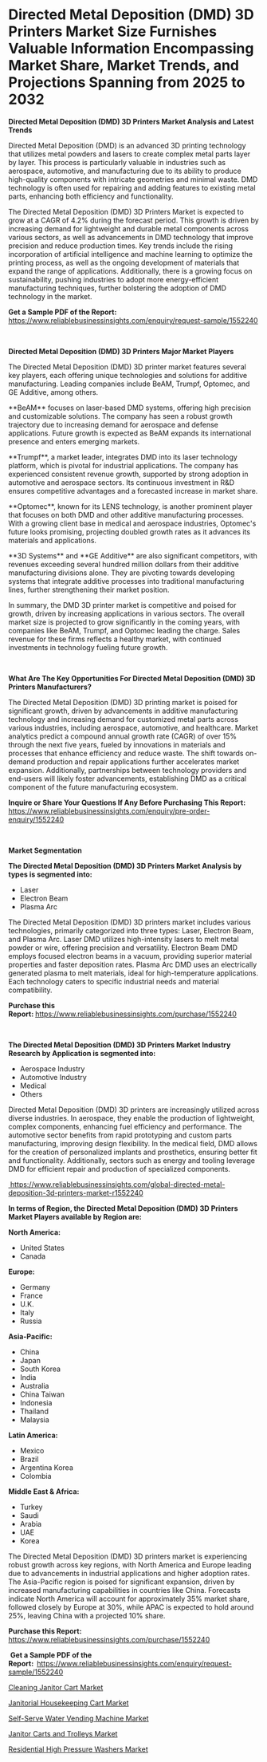 <p><h1>Directed Metal Deposition (DMD) 3D Printers Market Size Furnishes Valuable Information Encompassing Market Share, Market Trends, and Projections Spanning from 2025 to 2032</h1></p><p><strong>Directed Metal Deposition (DMD) 3D Printers Market Analysis and Latest Trends</strong></p>
<p><p>Directed Metal Deposition (DMD) is an advanced 3D printing technology that utilizes metal powders and lasers to create complex metal parts layer by layer. This process is particularly valuable in industries such as aerospace, automotive, and manufacturing due to its ability to produce high-quality components with intricate geometries and minimal waste. DMD technology is often used for repairing and adding features to existing metal parts, enhancing both efficiency and functionality.</p><p>The Directed Metal Deposition (DMD) 3D Printers Market is expected to grow at a CAGR of 4.2% during the forecast period. This growth is driven by increasing demand for lightweight and durable metal components across various sectors, as well as advancements in DMD technology that improve precision and reduce production times. Key trends include the rising incorporation of artificial intelligence and machine learning to optimize the printing process, as well as the ongoing development of materials that expand the range of applications. Additionally, there is a growing focus on sustainability, pushing industries to adopt more energy-efficient manufacturing techniques, further bolstering the adoption of DMD technology in the market.</p></p>
<p><strong>Get a Sample PDF of the Report:&nbsp;</strong> <a href="https://www.reliablebusinessinsights.com/enquiry/request-sample/1552240?utm_campaign=1091&utm_medium=2&utm_source=Github&utm_content=ia&utm_term=27022025&utm_id=directed-metal-deposition-dmd-3d-printers">https://www.reliablebusinessinsights.com/enquiry/request-sample/1552240</a></p>
<p>&nbsp;</p>
<p><strong>Directed Metal Deposition (DMD) 3D Printers Major Market Players</strong></p>
<p><p>The Directed Metal Deposition (DMD) 3D printer market features several key players, each offering unique technologies and solutions for additive manufacturing. Leading companies include BeAM, Trumpf, Optomec, and GE Additive, among others.</p><p>**BeAM** focuses on laser-based DMD systems, offering high precision and customizable solutions. The company has seen a robust growth trajectory due to increasing demand for aerospace and defense applications. Future growth is expected as BeAM expands its international presence and enters emerging markets.</p><p>**Trumpf**, a market leader, integrates DMD into its laser technology platform, which is pivotal for industrial applications. The company has experienced consistent revenue growth, supported by strong adoption in automotive and aerospace sectors. Its continuous investment in R&D ensures competitive advantages and a forecasted increase in market share.</p><p>**Optomec**, known for its LENS technology, is another prominent player that focuses on both DMD and other additive manufacturing processes. With a growing client base in medical and aerospace industries, Optomec's future looks promising, projecting doubled growth rates as it advances its materials and applications.</p><p>**3D Systems** and **GE Additive** are also significant competitors, with revenues exceeding several hundred million dollars from their additive manufacturing divisions alone. They are pivoting towards developing systems that integrate additive processes into traditional manufacturing lines, further strengthening their market position.</p><p>In summary, the DMD 3D printer market is competitive and poised for growth, driven by increasing applications in various sectors. The overall market size is projected to grow significantly in the coming years, with companies like BeAM, Trumpf, and Optomec leading the charge. Sales revenue for these firms reflects a healthy market, with continued investments in technology fueling future growth.</p></p>
<p>&nbsp;</p>
<p><strong>What Are The Key Opportunities For Directed Metal Deposition (DMD) 3D Printers Manufacturers?</strong></p>
<p><p>The Directed Metal Deposition (DMD) 3D printing market is poised for significant growth, driven by advancements in additive manufacturing technology and increasing demand for customized metal parts across various industries, including aerospace, automotive, and healthcare. Market analytics predict a compound annual growth rate (CAGR) of over 15% through the next five years, fueled by innovations in materials and processes that enhance efficiency and reduce waste. The shift towards on-demand production and repair applications further accelerates market expansion. Additionally, partnerships between technology providers and end-users will likely foster advancements, establishing DMD as a critical component of the future manufacturing ecosystem.</p></p>
<p><strong>Inquire or Share Your Questions If Any Before Purchasing This Report:</strong> <a href="https://www.reliablebusinessinsights.com/enquiry/pre-order-enquiry/1552240?utm_campaign=1091&utm_medium=2&utm_source=Github&utm_content=ia&utm_term=27022025&utm_id=directed-metal-deposition-dmd-3d-printers">https://www.reliablebusinessinsights.com/enquiry/pre-order-enquiry/1552240</a></p>
<p>&nbsp;</p>
<p><strong>Market Segmentation</strong></p>
<p><strong>The Directed Metal Deposition (DMD) 3D Printers Market Analysis by types is segmented into:</strong></p>
<p><ul><li>Laser</li><li>Electron Beam</li><li>Plasma Arc</li></ul></p>
<p><p>The Directed Metal Deposition (DMD) 3D printers market includes various technologies, primarily categorized into three types: Laser, Electron Beam, and Plasma Arc. Laser DMD utilizes high-intensity lasers to melt metal powder or wire, offering precision and versatility. Electron Beam DMD employs focused electron beams in a vacuum, providing superior material properties and faster deposition rates. Plasma Arc DMD uses an electrically generated plasma to melt materials, ideal for high-temperature applications. Each technology caters to specific industrial needs and material compatibility.</p></p>
<p><strong>Purchase this Report:&nbsp;</strong><a href="https://www.reliablebusinessinsights.com/purchase/1552240?utm_campaign=1091&utm_medium=2&utm_source=Github&utm_content=ia&utm_term=27022025&utm_id=directed-metal-deposition-dmd-3d-printers">https://www.reliablebusinessinsights.com/purchase/1552240</a></p>
<p>&nbsp;</p>
<p><strong>The Directed Metal Deposition (DMD) 3D Printers Market Industry Research by Application is segmented into:</strong></p>
<p><ul><li>Aerospace Industry</li><li>Automotive Industry</li><li>Medical</li><li>Others</li></ul></p>
<p><p>Directed Metal Deposition (DMD) 3D printers are increasingly utilized across diverse industries. In aerospace, they enable the production of lightweight, complex components, enhancing fuel efficiency and performance. The automotive sector benefits from rapid prototyping and custom parts manufacturing, improving design flexibility. In the medical field, DMD allows for the creation of personalized implants and prosthetics, ensuring better fit and functionality. Additionally, sectors such as energy and tooling leverage DMD for efficient repair and production of specialized components.</p></p>
<p><a href="https://www.reliablebusinessinsights.com/global-directed-metal-deposition-3d-printers-market-r1552240?utm_campaign=1091&utm_medium=2&utm_source=Github&utm_content=ia&utm_term=27022025&utm_id=directed-metal-deposition-dmd-3d-printers">&nbsp;https://www.reliablebusinessinsights.com/global-directed-metal-deposition-3d-printers-market-r1552240</a></p>
<p><strong>In terms of Region, the Directed Metal Deposition (DMD) 3D Printers Market Players available by Region are:</strong></p>
<p>
    <p> <strong> North America: </strong>
        <ul>
            <li>United States</li>
            <li>Canada</li>
        </ul>
        </p> 
    <p> <strong> Europe: </strong>
        <ul>
            <li>Germany</li>
            <li>France</li>
            <li>U.K.</li>
            <li>Italy</li>
            <li>Russia</li>
        </ul>
        </p> 
    <p> <strong> Asia-Pacific: </strong>
        <ul>
            <li>China</li>
            <li>Japan</li>
            <li>South Korea</li>
            <li>India</li>
            <li>Australia</li>
            <li>China Taiwan</li>
            <li>Indonesia</li>
            <li>Thailand</li>
            <li>Malaysia</li>
        </ul>
        </p> 
    <p> <strong> Latin America: </strong>
        <ul>
            <li>Mexico</li>
            <li>Brazil</li>
            <li>Argentina Korea</li>
            <li>Colombia</li>
        </ul>
        </p> 
    <p> <strong> Middle East & Africa: </strong>
        <ul>
            <li>Turkey</li>
            <li>Saudi</li>
            <li>Arabia</li>
            <li>UAE</li>
            <li>Korea</li>
        </ul>
    </p>
    </p>
<p><p>The Directed Metal Deposition (DMD) 3D printers market is experiencing robust growth across key regions, with North America and Europe leading due to advancements in industrial applications and higher adoption rates. The Asia-Pacific region is poised for significant expansion, driven by increased manufacturing capabilities in countries like China. Forecasts indicate North America will account for approximately 35% market share, followed closely by Europe at 30%, while APAC is expected to hold around 25%, leaving China with a projected 10% share.</p></p>
<p><strong>Purchase this Report: </strong><a href="https://www.reliablebusinessinsights.com/purchase/1552240?utm_campaign=1091&utm_medium=2&utm_source=Github&utm_content=ia&utm_term=27022025&utm_id=directed-metal-deposition-dmd-3d-printers">https://www.reliablebusinessinsights.com/purchase/1552240</a></p>
<p>&nbsp;<strong>Get a Sample PDF of the Report:&nbsp;&nbsp;</strong><a href="https://www.reliablebusinessinsights.com/enquiry/request-sample/1552240?utm_campaign=1091&utm_medium=2&utm_source=Github&utm_content=ia&utm_term=27022025&utm_id=directed-metal-deposition-dmd-3d-printers">https://www.reliablebusinessinsights.com/enquiry/request-sample/1552240</a></p>
<p><strong></strong></p>
<p><p><a href="https://github.com/risingtrista99259/Market-Research-Report-List-1/blob/main/cleaning-janitor-cart-market.md?utm_campaign=1091&utm_medium=2&utm_source=Github&utm_content=ia&utm_term=27022025&utm_id=directed-metal-deposition-dmd-3d-printers">Cleaning Janitor Cart Market</a></p><p><a href="https://github.com/hartsockdonnette82/Market-Research-Report-List-1/blob/main/janitorial-housekeeping-cart-market.md?utm_campaign=1091&utm_medium=2&utm_source=Github&utm_content=ia&utm_term=27022025&utm_id=directed-metal-deposition-dmd-3d-printers">Janitorial Housekeeping Cart Market</a></p><p><a href="https://github.com/petbigbeepjn/Market-Research-Report-List-1/blob/main/self-serve-water-vending-machine-market.md?utm_campaign=1091&utm_medium=2&utm_source=Github&utm_content=ia&utm_term=27022025&utm_id=directed-metal-deposition-dmd-3d-printers">Self-Serve Water Vending Machine Market</a></p><p><a href="https://github.com/akaalahk/Market-Research-Report-List-1/blob/main/janitor-carts-and-trolleys-market.md?utm_campaign=1091&utm_medium=2&utm_source=Github&utm_content=ia&utm_term=27022025&utm_id=directed-metal-deposition-dmd-3d-printers">Janitor Carts and Trolleys Market</a></p><p><a href="https://github.com/dmitriyvo6rog/Market-Research-Report-List-1/blob/main/residential-high-pressure-washers-market.md?utm_campaign=1091&utm_medium=2&utm_source=Github&utm_content=ia&utm_term=27022025&utm_id=directed-metal-deposition-dmd-3d-printers">Residential High Pressure Washers Market</a></p></p>